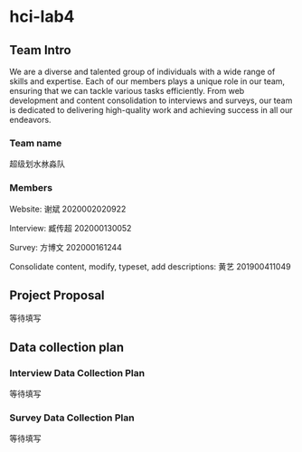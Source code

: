 # hci-lab4

## Team Intro

We are a diverse and talented group of individuals with a wide range of skills and expertise. Each of our members plays a unique role in our team, ensuring that we can tackle various tasks efficiently. From web development and content consolidation to interviews and surveys, our team is dedicated to delivering high-quality work and achieving success in all our endeavors. 

### Team name
超级划水沝淼队

### Members
Website: 谢斌 2020002020922

Interview: 臧传超 202000130052

Survey: 方博文 202000161244

Consolidate content, modify, typeset, add descriptions: 黄艺 201900411049

## Project Proposal
等待填写

## Data collection plan

### Interview Data Collection Plan
等待填写

### Survey Data Collection Plan
等待填写
